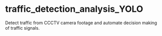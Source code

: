 # traffic_detection_analysis_YOLO
Detect traffic from CCCTV camera footage and automate decision making of traffic signals.
